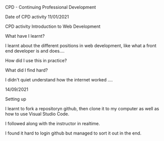 CPD - Continuing Professional Development

Date of CPD activity
11/01/2021

CPD activity
Introduction to Web Development

What have I learnt?

I learnt about the different positions in web development, like what a front end developer is and does....

How did I use this in practice?

What did I find hard?

I didn't quiet understand how the internet worked ....

14/09/2021

Setting up

I learnt to fork a repositoryn github, then clone it to my computer as well as how to use Visual Studio Code. 

I followed along with the instructor in realtime.

I found it hard to login github but managed to sort it out in the end. 